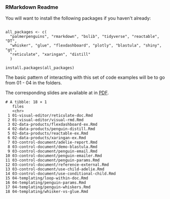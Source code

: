 ### RMarkdown Readme

You will want to install the following packages if you haven't already:

```{r}

all_packages <- c(
  "palmerpenguins", "rmarkdown", "bslib", "tidyverse", "reactable", "DT",
  "whisker", "glue", "flexdashboard", "plotly", "blastula", "shiny", "gt",
  "reticulate", "xaringan", "distill"
  )

install.packages(all_packages)
```

The basic pattern of interacting with this set of code examples will be to go from 01 - 04 in the folders.

The corresponding slides are available at in [PDF](rmd-slides.pdf).

```
# A tibble: 18 × 1
   files                                        
   <chr>                                        
 1 01-visual-editor/reticulate-doc.Rmd          
 2 01-visual-editor/visual-rmd.Rmd              
 3 02-data-products/flexdashboard-ex.Rmd        
 4 02-data-products/penguin-distill.Rmd         
 5 02-data-products/reactable-ex.Rmd            
 6 02-data-products/xaringan-ex.Rmd             
 7 03-control-document/adelie-report.Rmd        
 8 03-control-document/demo-blastula.Rmd        
 9 03-control-document/penguin-email.Rmd        
10 03-control-document/penguin-emailer.Rmd      
11 03-control-document/penguin-params.Rmd       
12 03-control-document/reference-external.Rmd   
13 03-control-document/use-child-adelie.Rmd     
14 03-control-document/use-conditional-child.Rmd
15 04-templating/loop-within-doc.Rmd            
16 04-templating/penguin-params.Rmd             
17 04-templating/penguin-whiskers.Rmd           
18 04-templating/whisker-vs-glue.Rmd   
```
